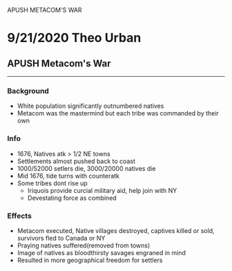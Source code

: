 APUSH METACOM'S WAR

# 9/21/2020 Theo Urban
## APUSH Metacom's War
***
### Background
 - White population significantly outnumbered natives
 - Metacom was the mastermind but each tribe was commanded by their own

### Info
 - 1676, Natives atk > 1/2 NE towns
 - Settlements almost pushed back to coast
 - 1000/52000 setlers die, 3000/20000 natives die
 - Mid 1676, tide turns with counteratk
 - Some tribes dont rise up
	 - Iriquois provide curcial military aid, help join with NY
	 - Devestating force as combined

### Effects
 - Metacom executed, Native villages destroyed, captives killed or sold, survivors fled to Canada or NY
 - Praying natives suffered(removed from towns)
 - Image of natives as bloodthirsty savages engraned in mind
 - Resulted in more geographical freedom for settlers